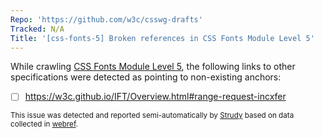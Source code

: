 ```yaml
---
Repo: 'https://github.com/w3c/csswg-drafts'
Tracked: N/A
Title: '[css-fonts-5] Broken references in CSS Fonts Module Level 5'
---
```


While crawling [CSS Fonts Module Level 5](https://drafts.csswg.org/css-fonts-5/), the following links to other specifications were detected as pointing to non-existing anchors:
* [ ] https://w3c.github.io/IFT/Overview.html#range-request-incxfer

<sub>This issue was detected and reported semi-automatically by [Strudy](https://github.com/w3c/strudy/) based on data collected in [webref](https://github.com/w3c/webref/).</sub>
